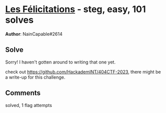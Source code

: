 [Les Félicitations](challenge_files/README.md) - steg, easy, 101 solves
===

**Author**: NainCapable#2614    

## Solve

Sorry! I haven't gotten around to writing that one yet.

check out https://github.com/HackademINT/404CTF-2023, there might be a write-up for this challenge.

## Comments

solved, 1 flag attempts
